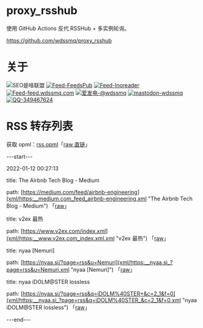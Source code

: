 # proxy_rsshub

使用 GitHub Actions 反代 RSSHub + 多实例轮询。

https://github.com/wdssmq/proxy_rsshub

# 关于

<p><img src="https://img.shields.io/badge/-SEO%E6%98%AF%E5%95%A5%E8%81%94%E7%9B%9F-yellowgreen" title="SEO是啥联盟" alt="SEO是啥联盟"> <a target="_blank" title="Feed-FeedsPub" href="https://feeds.pub/feed/https%3A%2F%2Fwww.wdssmq.com%2Ffeed.php"><img src="https://img.shields.io/badge/Feed-FeedsPub-brightgreen" title="Feed-FeedsPub" alt="Feed-FeedsPub"></a> <a target="_blank" title="Feed-Inoreader" href="https://www.innoreader.com/feed/https%3A%2F%2Fwww.wdssmq.com%2Ffeed.php"><img src="https://img.shields.io/badge/Feed-Inoreader-blue" title="Feed-Inoreader" alt="Feed-Inoreader"></a> <a target="_blank" title="Feed-feed.wdssmq.com" href="https://feed.wdssmq.com"><img src="https://img.shields.io/badge/Feed-feed.wdssmq.com-yellow" title="Feed-feed.wdssmq.com" alt="Feed-feed.wdssmq.com"></a> <a target="_blank" title="爱发电-@wdssmq" href="https://afdian.net/@wdssmq"><img src="https://img.shields.io/badge/%E7%88%B1%E5%8F%91%E7%94%B5-%40wdssmq-blueviolet" title="爱发电-@wdssmq" alt="爱发电-@wdssmq"></a> <a target="_blank" title="mastodon-wdssmq" href="https://wxw.moe/@wdssmq"><img src="https://img.shields.io/mastodon/follow/142218?domain=https%3A%2F%2Fwxw.moe%2F" title="mastodon-wdssmq" alt="mastodon-wdssmq"></a> <a target="_blank" title="QQ-349467624" href="https://wpa.qq.com/msgrd?v=3&uin=349467624&site=qq&menu=yes"><img src="https://img.shields.io/badge/QQ-349467624-0086F9" title="QQ-349467624" alt="QQ-349467624"></a></p>

# RSS 转存列表

获取 opml：[rss.opml](rss.opml "查看 opml")「[raw 直链](rss.opml?raw=true "raw 直链")」

---start---

2022-01-12 00:27:13

title: The Airbnb Tech Blog - Medium

path: [https://medium.com/feed/airbnb-engineering](xml/https:__medium.com_feed_airbnb-engineering.xml "The Airbnb Tech Blog - Medium") 「[raw](xml/https:__medium.com_feed_airbnb-engineering.xml?raw=true "The Airbnb Tech Blog - Medium")」

title: v2ex 最热

path: [https://www.v2ex.com/index.xml](xml/https:__www.v2ex.com_index.xml.xml "v2ex 最热") 「[raw](xml/https:__www.v2ex.com_index.xml.xml?raw=true "v2ex 最热")」

title: nyaa [Nemuri]

path: [https://nyaa.si/?page=rss&u=Nemuri](xml/https:__nyaa.si_?page=rss&u=Nemuri.xml "nyaa [Nemuri]") 「[raw](xml/https:__nyaa.si_?page=rss&u=Nemuri.xml?raw=true "nyaa [Nemuri]")」

title: nyaa iDOLM@STER lossless

path: [https://nyaa.si/?page=rss&q=iDOLM%40STER+&c=2_1&f=0](xml/https:__nyaa.si_?page=rss&q=iDOLM%40STER_&c=2_1&f=0.xml "nyaa iDOLM@STER lossless") 「[raw](xml/https:__nyaa.si_?page=rss&q=iDOLM%40STER_&c=2_1&f=0.xml?raw=true "nyaa iDOLM@STER lossless")」


---end---

